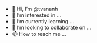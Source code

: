 - 👋 Hi, I’m @tvananh
- 👀 I’m interested in ...
- 🌱 I’m currently learning ...
- 💞️ I’m looking to collaborate on ...
- 📫 How to reach me ...

<!---
tvananh/tvananh is a ✨ special ✨ repository because its `README.md` (this file) appears on your GitHub profile.
You can click the Preview link to take a look at your changes.
--->

